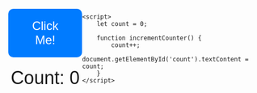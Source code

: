 <!DOCTYPE html>
<html lang="en">
<head>
<meta charset="UTF-8">
<meta name="viewport" content="width=device-width, initial-scale=1.0">
<title>Clicker Game</title>
<style>
    body {
        display: flex;
        justify-content: center;
        align-items: center;
        height: 100vh;
        margin: 0;
        font-family: Arial, sans-serif;
    }
    .clicker-container {
        text-align: center;
    }
    .clicker-button {
        padding: 20px 40px;
        font-size: 24px;
        cursor: pointer;
        background-color: #007bff;
        color: white;
        border: none;
        border-radius: 10px;
        outline: none;
    }
    .counter {
        font-size: 36px;
        margin-top: 20px;
    }
</style>
</head>
<body>
    <div class="clicker-container">
        <button class="clicker-button" onclick="incrementCounter()">Click Me!</button>
        <div class="counter">Count: <span id="count">0</span></div>
    </div>

    <script>
        let count = 0;

        function incrementCounter() {
            count++;
            document.getElementById('count').textContent = count;
        }
    </script>
</body>
</html>
